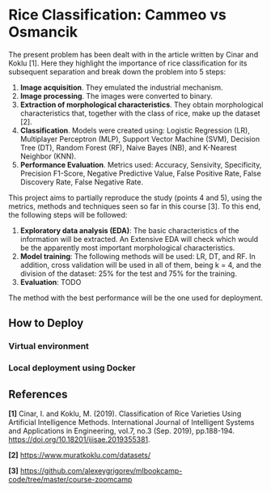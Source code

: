 # Rice Classification: Cammeo vs Osmancik

The present problem has been dealt with in the article written by Cinar and Koklu [1]. Here they highlight the importance of rice classification for its subsequent separation and break down the problem into 5 steps:
1. **Image acquisition**. They emulated the industrial mechanism.
2. **Image processing**. The images were converted to binary.
3. **Extraction of morphological characteristics**. They obtain morphological characteristics that, together with the class of rice, make up the dataset [2].
4. **Classification**. Models were created using: Logistic Regression (LR), Multiplayer Perceptron (MLP), Support Vector Machine (SVM), Decision Tree (DT), Random Forest (RF), Naive Bayes (NB), and K-Nearest Neighbor (KNN).
5. **Performance Evaluation**. Metrics used: Accuracy, Sensivity, Specificity, Precision F1-Score, Negative Predictive Value, False Positive Rate, False Discovery Rate, False Negative Rate.

This project aims to partially reproduce the study (points 4 and 5), using the metrics, methods and techniques seen so far in this course [3]. To this end, the following steps will be followed:
1. **Exploratory data analysis (EDA)**: The basic characteristics of the information will be extracted. An Extensive EDA will check which would be the apparently most important morphological characteristics.
2. **Model training**: The following methods will be used: LR, DT, and RF. In addition, cross validation will be used in all of them, being k = 4, and the division of the dataset: 25% for the test and 75% for the training.
3. **Evaluation**: TODO

The method with the best performance will be the one used for deployment.

## How to Deploy

### Virtual environment

### Local deployment using Docker



## References

**[1]** Cinar, I. and Koklu, M. (2019). Classification of Rice Varieties Using Artificial Intelligence Methods. International Journal of Intelligent Systems and Applications in Engineering,  vol.7, no.3 (Sep. 2019), pp.188-194. https://doi.org/10.18201/ijisae.2019355381. 

**[2]** https://www.muratkoklu.com/datasets/

**[3]** https://github.com/alexeygrigorev/mlbookcamp-code/tree/master/course-zoomcamp